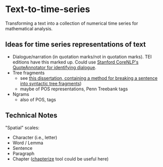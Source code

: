 # Text-to-time-series

Transforming a text into a collection of numerical time series for mathematical analysis. 

## Ideas for time series representations of text

 - Dialogue/narration (in quotation marks/not in quotation marks). TEI editions have this marked up. Could use [Stanford CoreNLP's QuoteAnnotator for identifying dialogue](https://stanfordnlp.github.io/CoreNLP/quote.html). 
 - Tree fragments 
   - see [this dissertation, containing a method for breaking a sentence into syntactic tree fragments](http://www.illc.uva.nl/Research/Publications/Dissertations/DS-2016-07.text.pdf)) 
   - maybe of POS representations, Penn Treebank tags
 - Ngrams 
   - also of POS, tags

## Technical Notes

"Spatial" scales: 
 - Character (i.e., letter) 
 - Word / Lemma
 - Sentence
 - Paragraph
 - Chapter ([chapterize](https://github.com/JonathanReeve/chapterize) tool could be useful here)
